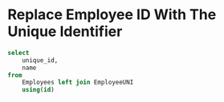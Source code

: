 # Replace Employee ID With The Unique Identifier

```sql
select
    unique_id,
    name
from
    Employees left join EmployeeUNI
    using(id)
```
